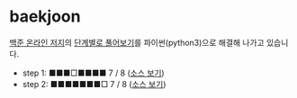 # baekjoon

[백준 온라인 저지](https://www.acmicpc.net/)의 [단계별로 풀어보기](https://www.acmicpc.net/step)를 파이썬(python3)으로 해결해 나가고 있습니다.

- step 1: ■■■□■■■■ 7 / 8 ([소스 보기](step_solution/step_01.md))
- step 2: ■■■■■■■□ 7 / 8 ([소스 보기](step_solution/step_02.md))

